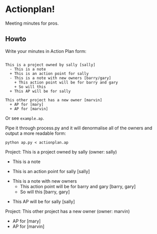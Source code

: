 # Actionplan!

Meeting minutes for pros.

## Howto

Write your minutes in Action Plan form:

```

This is a project owned by sally [sally]
  - This is a note
  + This is an action point for sally
  - This is a note with new owners [barry/gary]
    + This action point will be for barry and gary
    + So will this
  + This AP will be for sally

This other project has a new owner [marvin]
  + AP for [mary]
  + AP for [marvin]

```

Or see `example.ap`.

Pipe it through process.py and it will denormalise all of the owners and output a more readable form:

```
python ap.py < actionplan.ap
```
Project: This is a project owned by sally  (owner: sally)
   - This is a note
   + This is an action point for sally [sally]
   - This is a note with new owners 
     + This action point will be for barry and gary [barry, gary]
     + So will this [barry, gary]
   + This AP will be for sally [sally]

Project: This other project has a new owner  (owner: marvin)
   + AP for  [mary]
   + AP for  [marvin]

```

